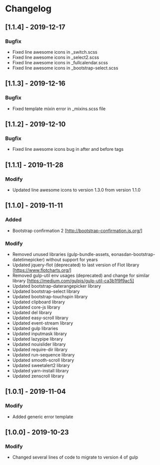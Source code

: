 # Changelog

## [1.1.4] - 2019-12-17

### Bugfix

- Fixed line awesome icons in _switch.scss
- Fixed line awesome icons in _select2.scss
- Fixed line awesome icons in _fullcalendar.scss
- Fixed line awesome icons in _bootstrap-select.scss

## [1.1.3] - 2019-12-16

### Bugfix

- Fixed template mixin error in _mixins.scss file

## [1.1.2] - 2019-12-10

### Bugfix

- Fixed line awesome icons bug in after and before tags

## [1.1.1] - 2019-11-28

### Modify

- Updated line awesome icons to version 1.3.0 from version 1.1.0

## [1.1.0] - 2019-11-11

### Added

- Bootstrap confirmation 2 [http://bootstrap-confirmation.js.org/]

### Modify

- Removed unused libraries (gulp-bundle-assets, eonasdan-bootstrap-datetimepicker) without support for years
- Updated jquery-flot (deprecated) to last version of Flot library [https://www.flotcharts.org/]
- Removed gulp-util env usages (deprecated) and change for similar library [https://medium.com/gulpjs/gulp-util-ca3b1f9f9ac5]
- Updated bootstrap-daterangepicker library
- Updated bootstrap-select library
- Updated bootstrap-touchspin library
- Updated clipboard library
- Updated core-js library
- Updated del library
- Updated easy-scroll library
- Updated event-stream library
- Updated gulp libraries
- Updated inputmask library
- Updated lazypipe library
- Updated nouislider library
- Updated require-dir library
- Updated run-sequence library
- Updated smooth-scroll library
- Updated sweetalert2 library
- Updated yarn-install library
- Updated zenscroll library

## [1.0.1] - 2019-11-04

### Modify

- Added generic error template

## [1.0.0] - 2019-10-23

### Modify

- Changed several lines of code to migrate to version 4 of gulp
